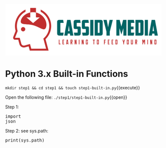 ![CassidyMedia Logo](./assets/color_logo_no_background.png)
# Python 3.x Built-in Functions
`mkdir step1 && cd step1 && touch step1-built-in.py`{{execute}}

Open the following file: `./step1/step1-built-in.py`{{open}}

Step 1: <pre class="file" data-filename="./step1/step1-built-in.py" data-target="append">import json<wbr></wbr></pre>

Step 2: see sys.path: <pre class="file" data-filename="./step1/step1-built-in.py" data-target="append">print(sys.path)</pre>